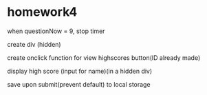# homework4

<!-- Create stop timer function if questions end before timer does. Maybe?? -->
when questionNow = 9, stop timer

create div (hidden)

create onclick function for view highscores button(ID already made)

display high score (input for name)(in a hidden div)

save upon submit(prevent default) to local storage

